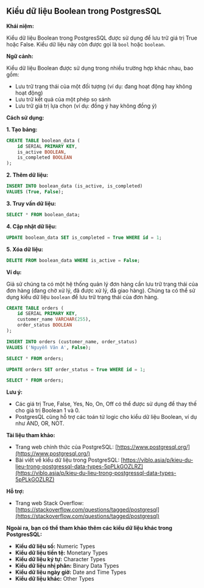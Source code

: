 ## Kiểu dữ liệu Boolean trong PostgresSQL

**Khái niệm:**

Kiểu dữ liệu Boolean trong PostgresSQL được sử dụng để lưu trữ giá trị True hoặc False. Kiểu dữ liệu này còn được gọi là `bool` hoặc `boolean`.

**Ngữ cảnh:**

Kiểu dữ liệu Boolean được sử dụng trong nhiều trường hợp khác nhau, bao gồm:

- Lưu trữ trạng thái của một đối tượng (ví dụ: đang hoạt động hay không hoạt động)
- Lưu trữ kết quả của một phép so sánh
- Lưu trữ giá trị lựa chọn (ví dụ: đồng ý hay không đồng ý)

**Cách sử dụng:**

**1. Tạo bảng:**

```sql
CREATE TABLE boolean_data (
    id SERIAL PRIMARY KEY,
    is_active BOOLEAN,
    is_completed BOOLEAN
);
```

**2. Thêm dữ liệu:**

```sql
INSERT INTO boolean_data (is_active, is_completed)
VALUES (True, False);
```

**3. Truy vấn dữ liệu:**

```sql
SELECT * FROM boolean_data;
```

**4. Cập nhật dữ liệu:**

```sql
UPDATE boolean_data SET is_completed = True WHERE id = 1;
```

**5. Xóa dữ liệu:**

```sql
DELETE FROM boolean_data WHERE is_active = False;
```

**Ví dụ:**

Giả sử chúng ta có một hệ thống quản lý đơn hàng cần lưu trữ trạng thái của đơn hàng (đang chờ xử lý, đã được xử lý, đã giao hàng). Chúng ta có thể sử dụng kiểu dữ liệu `boolean` để lưu trữ trạng thái của đơn hàng.

```sql
CREATE TABLE orders (
    id SERIAL PRIMARY KEY,
    customer_name VARCHAR(255),
    order_status BOOLEAN
);

INSERT INTO orders (customer_name, order_status)
VALUES ('Nguyễn Văn A', False);

SELECT * FROM orders;

UPDATE orders SET order_status = True WHERE id = 1;

SELECT * FROM orders;
```

**Lưu ý:**

- Các giá trị True, False, Yes, No, On, Off có thể được sử dụng để thay thế cho giá trị Boolean 1 và 0.
- PostgresQL cũng hỗ trợ các toán tử logic cho kiểu dữ liệu Boolean, ví dụ như AND, OR, NOT.

**Tài liệu tham khảo:**

- Trang web chính thức của PostgreSQL: [https://www.postgresql.org/](https://www.postgresql.org/)
- Bài viết về kiểu dữ liệu trong PostgreSQL: [https://viblo.asia/p/kieu-du-lieu-trong-postgressql-data-types-5pPLkGOZLRZ](https://viblo.asia/p/kieu-du-lieu-trong-postgressql-data-types-5pPLkGOZLRZ)

**Hỗ trợ:**

- Trang web Stack Overflow: [https://stackoverflow.com/questions/tagged/postgresql](https://stackoverflow.com/questions/tagged/postgresql)

**Ngoài ra, bạn có thể tham khảo thêm các kiểu dữ liệu khác trong PostgresSQL:**

- **Kiểu dữ liệu số:** Numeric Types
- **Kiểu dữ liệu tiền tệ:** Monetary Types
- **Kiểu dữ liệu ký tự:** Character Types
- **Kiểu dữ liệu nhị phân:** Binary Data Types
- **Kiểu dữ liệu ngày giờ:** Date and Time Types
- **Kiểu dữ liệu khác:** Other Types
